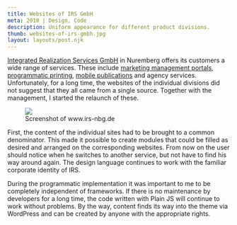 ```yaml
---
title: Websites of IRS GmbH
meta: 2018 | Design, Code
description: Uniform appearance for different product divisions.
thumb: websites-of-irs-gmbh.jpg
layout: layouts/post.njk
---
```

<a href="https://irs-nbg.de" target="_blank" rel="noopener noreferrer">Integrated Realization Services GmbH</a> in Nuremberg offers its customers a wide range of services. These include <a href="http://web-to-media.de" target="_blank" rel="noopener noreferrer">marketing management portals</a>, <a href="https://genow.de" target="_blank" rel="noopener noreferrer">programmatic printing</a>, <a href="https://gecona.de" target="_blank" rel="noopener noreferrer">mobile publications</a> and agency services. Unfortunately, for a long time, the websites of the individual divisions did not suggest that they all came from a single source. Together with the management, I started the relaunch of these.

<figure>
  <img src="{{ '/img/details/websites-of-irs-gmbh.jpg' | url }}">
  <figcaption class="post__caption">Screenshot of www.irs-nbg.de</figcaption>
</figure>

First, the content of the individual sites had to be brought to a common denominator. This made it possible to create modules that could be filled as desired and arranged on the corresponding websites. From now on the user should notice when he switches to another service, but not have to find his way around again. The design language continues to work with the familiar corporate identity of IRS.

During the programmatic implementation it was important to me to be completely independent of frameworks. If there is no maintenance by developers for a long time, the code written with Plain JS will continue to work without problems. By the way, content finds its way into the theme via WordPress and can be created by anyone with the appropriate rights.